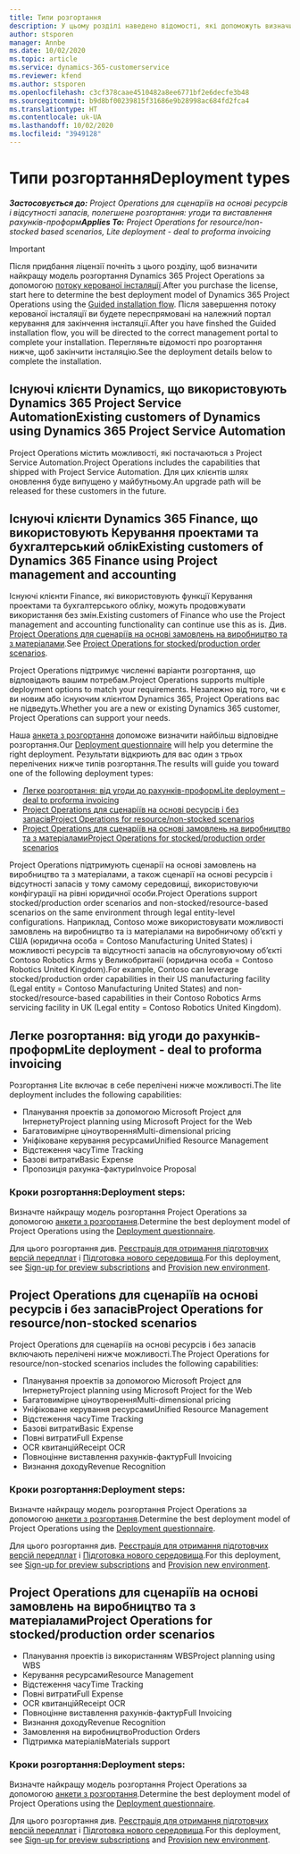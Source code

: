 ```yaml
---
title: Типи розгортання
description: У цьому розділі наведено відомості, які допоможуть визначити правильний тип розгортання Project operations для вашої компанії.
author: stsporen
manager: Annbe
ms.date: 10/02/2020
ms.topic: article
ms.service: dynamics-365-customerservice
ms.reviewer: kfend
ms.author: stsporen
ms.openlocfilehash: c3cf378caae4510482a8ee6771bf2e6decfe3b48
ms.sourcegitcommit: b9d8bf00239815f31686e9b28998ac684fd2fca4
ms.translationtype: HT
ms.contentlocale: uk-UA
ms.lasthandoff: 10/02/2020
ms.locfileid: "3949128"
---
```

# <a name="deployment-types"></a><span data-ttu-id="2d702-103">Типи розгортання</span><span class="sxs-lookup"><span data-stu-id="2d702-103">Deployment types</span></span>

<span data-ttu-id="2d702-104">_**Застосовується до:** Project Operations для сценаріїв на основі ресурсів і відсутності запасів, полегшене розгортання: угоди та виставлення рахунків-проформ_</span><span class="sxs-lookup"><span data-stu-id="2d702-104">_**Applies To:** Project Operations for resource/non-stocked based scenarios, Lite deployment - deal to proforma invoicing_</span></span>

> [!IMPORTANT]
> <span data-ttu-id="2d702-105">Після придбання ліцензії почніть з цього розділу, щоб визначити найкращу модель розгортання Dynamics 365 Project Operations за допомогою [потоку керованої інсталяції](https://aka.ms/provisionprojectoperations).</span><span class="sxs-lookup"><span data-stu-id="2d702-105">After you purchase the license, start here to determine the best deployment model of Dynamics 365 Project Operations using the [Guided installation flow](https://aka.ms/provisionprojectoperations).</span></span>
> <span data-ttu-id="2d702-106">Після завершення потоку керованої інсталяції ви будете переспрямовані на належний портал керування для закінчення інсталяції.</span><span class="sxs-lookup"><span data-stu-id="2d702-106">After you have finshed the Guided installation flow, you will be directed to the correct management portal to complete your installation.</span></span> <span data-ttu-id="2d702-107">Перегляньте відомості про розгортання нижче, щоб закінчити інсталяцію.</span><span class="sxs-lookup"><span data-stu-id="2d702-107">See the deployment details below to complete the installation.</span></span>


## <a name="existing-customers-of-dynamics-using-dynamics-365-project-service-automation"></a><span data-ttu-id="2d702-108">Існуючі клієнти Dynamics, що використовують Dynamics 365 Project Service Automation</span><span class="sxs-lookup"><span data-stu-id="2d702-108">Existing customers of Dynamics using Dynamics 365 Project Service Automation</span></span>
<span data-ttu-id="2d702-109">Project Operations містить можливості, які постачаються з Project Service Automation.</span><span class="sxs-lookup"><span data-stu-id="2d702-109">Project Operations includes the capabilities that shipped with Project Service Automation.</span></span> <span data-ttu-id="2d702-110">Для цих клієнтів шлях оновлення буде випущено у майбутньому.</span><span class="sxs-lookup"><span data-stu-id="2d702-110">An upgrade path will be released for these customers in the future.</span></span>

## <a name="existing-customers-of-dynamics-365-finance-using-project-management-and-accounting"></a><span data-ttu-id="2d702-111">Існуючі клієнти Dynamics 365 Finance, що використовують Керування проектами та бухгалтерський облік</span><span class="sxs-lookup"><span data-stu-id="2d702-111">Existing customers of Dynamics 365 Finance using Project management and accounting</span></span> 

<span data-ttu-id="2d702-112">Існуючі клієнти Finance, які використовують функції Керування проектами та бухгалтерського обліку, можуть продовжувати використання без змін.</span><span class="sxs-lookup"><span data-stu-id="2d702-112">Existing customers of Finance who use the Project management and accounting functionality can continue use this as is.</span></span> <span data-ttu-id="2d702-113">Див. [Project Operations для сценаріїв на основі замовлень на виробництво та з матеріалами](#pma).</span><span class="sxs-lookup"><span data-stu-id="2d702-113">See [Project Operations for stocked/production order scenarios](#pma).</span></span>

<span data-ttu-id="2d702-114">Project Operations підтримує численні варіанти розгортання, що відповідають вашим потребам.</span><span class="sxs-lookup"><span data-stu-id="2d702-114">Project Operations supports multiple deployment options to match your requirements.</span></span> <span data-ttu-id="2d702-115">Незалежно від того, чи є ви новим або існуючим клієнтом Dynamics 365, Project Operations вас не підведуть.</span><span class="sxs-lookup"><span data-stu-id="2d702-115">Whether you are a new or existing Dynamics 365 customer, Project Operations can support your needs.</span></span>

<span data-ttu-id="2d702-116">Наша [анкета з розгортання](https://aka.ms/provisionprojectoperations) допоможе визначити найбільш відповідне розгортання.</span><span class="sxs-lookup"><span data-stu-id="2d702-116">Our [Deployment questionnaire](https://aka.ms/provisionprojectoperations) will help you determine the right deployment.</span></span> <span data-ttu-id="2d702-117">Результати відкриють для вас один з трьох перелічених нижче типів розгортання.</span><span class="sxs-lookup"><span data-stu-id="2d702-117">The results will guide you toward one of the following deployment types:</span></span>

- [<span data-ttu-id="2d702-118">Легке розгортання: від угоди до рахунків-проформ</span><span class="sxs-lookup"><span data-stu-id="2d702-118">Lite deployment – deal to proforma invoicing</span></span>](#lite)
- [<span data-ttu-id="2d702-119">Project Operations для сценаріїв на основі ресурсів і без запасів</span><span class="sxs-lookup"><span data-stu-id="2d702-119">Project Operations for resource/non-stocked scenarios</span></span>](#integrated)
- [<span data-ttu-id="2d702-120">Project Operations для сценаріїв на основі замовлень на виробництво та з матеріалами</span><span class="sxs-lookup"><span data-stu-id="2d702-120">Project Operations for stocked/production order scenarios</span></span>](#pma)

<span data-ttu-id="2d702-121">Project Operations підтримують сценарії на основі замовлень на виробництво та з матеріалами, а також сценарії на основі ресурсів і відсутності запасів у тому самому середовищі, використовуючи конфігурації на рівні юридичної особи.</span><span class="sxs-lookup"><span data-stu-id="2d702-121">Project Operations support stocked/production order scenarios and non-stocked/resource-based scenarios on the same environment through legal entity-level configurations.</span></span> <span data-ttu-id="2d702-122">Наприклад, Contoso може використовувати можливості замовлень на виробництво та із матеріалами на виробничому об’єкті у США (юридична особа = Contoso Manufacturing United States) і можливості ресурсів та відсутності запасів на обслуговуючому об’єкті Contoso Robotics Arms у Великобританії (юридична особа = Contoso Robotics United Kingdom).</span><span class="sxs-lookup"><span data-stu-id="2d702-122">For example, Contoso can leverage stocked/production order capabilities in their US manufacturing facility (Legal entity = Contoso Manufacturing United States) and non-stocked/resource-based capabilities in their Contoso Robotics Arms servicing facility in UK (Legal entity = Contoso Robotics United Kingdom).</span></span>

## <a name="a-namelitelite-deployment---deal-to-proforma-invoicing"></a><span data-ttu-id="2d702-123"><a name="lite"><a/>Легке розгортання: від угоди до рахунків-проформ</span><span class="sxs-lookup"><span data-stu-id="2d702-123"><a name="lite"><a/>Lite deployment - deal to proforma invoicing</span></span>
<span data-ttu-id="2d702-124">Розгортання Lite включає в себе перелічені нижче можливості.</span><span class="sxs-lookup"><span data-stu-id="2d702-124">The lite deployment includes the following capabilities:</span></span>

- <span data-ttu-id="2d702-125">Планування проектів за допомогою Microsoft Project для Інтернету</span><span class="sxs-lookup"><span data-stu-id="2d702-125">Project planning using Microsoft Project for the Web</span></span>
- <span data-ttu-id="2d702-126">Багатовимірне ціноутворення</span><span class="sxs-lookup"><span data-stu-id="2d702-126">Multi-dimensional pricing</span></span>
- <span data-ttu-id="2d702-127">Уніфіковане керування ресурсами</span><span class="sxs-lookup"><span data-stu-id="2d702-127">Unified Resource Management</span></span>
- <span data-ttu-id="2d702-128">Відстеження часу</span><span class="sxs-lookup"><span data-stu-id="2d702-128">Time Tracking</span></span>
- <span data-ttu-id="2d702-129">Базові витрати</span><span class="sxs-lookup"><span data-stu-id="2d702-129">Basic Expense</span></span>
- <span data-ttu-id="2d702-130">Пропозиція рахунка-фактури</span><span class="sxs-lookup"><span data-stu-id="2d702-130">Invoice Proposal</span></span>

### <a name="deployment-steps"></a><span data-ttu-id="2d702-131">Кроки розгортання:</span><span class="sxs-lookup"><span data-stu-id="2d702-131">Deployment steps:</span></span>
<span data-ttu-id="2d702-132">Визначте найкращу модель розгортання Project Operations за допомогою [анкети з розгортання](https://aka.ms/provisionprojectoperations).</span><span class="sxs-lookup"><span data-stu-id="2d702-132">Determine the best deployment model of Project Operations using the [Deployment questionnaire](https://aka.ms/provisionprojectoperations).</span></span>

<span data-ttu-id="2d702-133">Для цього розгортання див. [Реєстрація для отримання підготовчих версій передплат](lite-preview-subscription-sign-up.md) і [Підготовка нового середовища](lite-deployment.md).</span><span class="sxs-lookup"><span data-stu-id="2d702-133">For this deployment, see [Sign-up for preview subscriptions](lite-preview-subscription-sign-up.md) and [Provision new environment](lite-deployment.md).</span></span> 


## <a name="a-nameintegratedproject-operations-for-resourcenon-stocked-scenarios"></a><span data-ttu-id="2d702-134"><a name="integrated"><a/>Project Operations для сценаріїв на основі ресурсів і без запасів</span><span class="sxs-lookup"><span data-stu-id="2d702-134"><a name="integrated"><a/>Project Operations for resource/non-stocked scenarios</span></span>
<span data-ttu-id="2d702-135">Project Operations для сценаріїв на основі ресурсів і без запасів включають перелічені нижче можливості.</span><span class="sxs-lookup"><span data-stu-id="2d702-135">The Project Operations for resource/non-stocked scenarios includes the following capabilities:</span></span>
  
- <span data-ttu-id="2d702-136">Планування проектів за допомогою Microsoft Project для Інтернету</span><span class="sxs-lookup"><span data-stu-id="2d702-136">Project planning using Microsoft Project for the Web</span></span>
- <span data-ttu-id="2d702-137">Багатовимірне ціноутворення</span><span class="sxs-lookup"><span data-stu-id="2d702-137">Multi-dimensional pricing</span></span>
- <span data-ttu-id="2d702-138">Уніфіковане керування ресурсами</span><span class="sxs-lookup"><span data-stu-id="2d702-138">Unified Resource Management</span></span>
- <span data-ttu-id="2d702-139">Відстеження часу</span><span class="sxs-lookup"><span data-stu-id="2d702-139">Time Tracking</span></span>
- <span data-ttu-id="2d702-140">Базові витрати</span><span class="sxs-lookup"><span data-stu-id="2d702-140">Basic Expense</span></span>
- <span data-ttu-id="2d702-141">Повні витрати</span><span class="sxs-lookup"><span data-stu-id="2d702-141">Full Expense</span></span>
- <span data-ttu-id="2d702-142">OCR квитанцій</span><span class="sxs-lookup"><span data-stu-id="2d702-142">Receipt OCR</span></span>
- <span data-ttu-id="2d702-143">Повноцінне виставлення рахунків-фактур</span><span class="sxs-lookup"><span data-stu-id="2d702-143">Full Invoicing</span></span>
- <span data-ttu-id="2d702-144">Визнання доходу</span><span class="sxs-lookup"><span data-stu-id="2d702-144">Revenue Recognition</span></span>

### <a name="deployment-steps"></a><span data-ttu-id="2d702-145">Кроки розгортання:</span><span class="sxs-lookup"><span data-stu-id="2d702-145">Deployment steps:</span></span>
<span data-ttu-id="2d702-146">Визначте найкращу модель розгортання Project Operations за допомогою [анкети з розгортання](https://aka.ms/provisionprojectoperations).</span><span class="sxs-lookup"><span data-stu-id="2d702-146">Determine the best deployment model of Project Operations using the [Deployment questionnaire](https://aka.ms/provisionprojectoperations).</span></span>

<span data-ttu-id="2d702-147">Для цього розгортання див. [Реєстрація для отримання підготовчих версій передплат](resource-sign-up-preview-subscription.md) і [Підготовка нового середовища](resource-provision-new-environment.md).</span><span class="sxs-lookup"><span data-stu-id="2d702-147">For this deployment, see [Sign-up for preview subscriptions](resource-sign-up-preview-subscription.md) and [Provision new environment](resource-provision-new-environment.md).</span></span> 


## <a name="project-operations-for-stockedproduction-order-scenarios"></a><a name="pma"></a><span data-ttu-id="2d702-148">Project Operations для сценаріїв на основі замовлень на виробництво та з матеріалами</span><span class="sxs-lookup"><span data-stu-id="2d702-148">Project Operations for stocked/production order scenarios</span></span>

- <span data-ttu-id="2d702-149">Планування проектів із використанням WBS</span><span class="sxs-lookup"><span data-stu-id="2d702-149">Project planning using WBS</span></span>
- <span data-ttu-id="2d702-150">Керування ресурсами</span><span class="sxs-lookup"><span data-stu-id="2d702-150">Resource Management</span></span>
- <span data-ttu-id="2d702-151">Відстеження часу</span><span class="sxs-lookup"><span data-stu-id="2d702-151">Time Tracking</span></span>
- <span data-ttu-id="2d702-152">Повні витрати</span><span class="sxs-lookup"><span data-stu-id="2d702-152">Full Expense</span></span>
- <span data-ttu-id="2d702-153">OCR квитанцій</span><span class="sxs-lookup"><span data-stu-id="2d702-153">Receipt OCR</span></span>
- <span data-ttu-id="2d702-154">Повноцінне виставлення рахунків-фактур</span><span class="sxs-lookup"><span data-stu-id="2d702-154">Full Invoicing</span></span>
- <span data-ttu-id="2d702-155">Визнання доходу</span><span class="sxs-lookup"><span data-stu-id="2d702-155">Revenue Recognition</span></span>
- <span data-ttu-id="2d702-156">Замовлення на виробництво</span><span class="sxs-lookup"><span data-stu-id="2d702-156">Production Orders</span></span>
- <span data-ttu-id="2d702-157">Підтримка матеріалів</span><span class="sxs-lookup"><span data-stu-id="2d702-157">Materials support</span></span>

### <a name="deployment-steps"></a><span data-ttu-id="2d702-158">Кроки розгортання:</span><span class="sxs-lookup"><span data-stu-id="2d702-158">Deployment steps:</span></span>
<span data-ttu-id="2d702-159">Визначте найкращу модель розгортання Project Operations за допомогою [анкети з розгортання](https://aka.ms/provisionprojectoperations).</span><span class="sxs-lookup"><span data-stu-id="2d702-159">Determine the best deployment model of Project Operations using the [Deployment questionnaire](https://aka.ms/provisionprojectoperations).</span></span>

<span data-ttu-id="2d702-160">Для цього розгортання див. [Реєстрація для отримання підготовчих версій передплат](https://docs.microsoft.com/dynamics365/fin-ops-core/dev-itpro/dev-tools/sign-up-preview-subscription?toc=/dynamics365/finance/toc.json) і [Підготовка нового середовища](https://docs.microsoft.com/dynamics365/fin-ops-core/dev-itpro/deployment/deploy-demo-environment?toc=/dynamics365/finance/toc.json).</span><span class="sxs-lookup"><span data-stu-id="2d702-160">For this deployment, see [Sign-up for preview subscriptions](https://docs.microsoft.com/dynamics365/fin-ops-core/dev-itpro/dev-tools/sign-up-preview-subscription?toc=/dynamics365/finance/toc.json) and [Provision new environment](https://docs.microsoft.com/dynamics365/fin-ops-core/dev-itpro/deployment/deploy-demo-environment?toc=/dynamics365/finance/toc.json).</span></span> 



